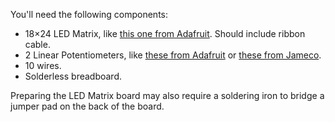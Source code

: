 You'll need the following components:

* 18&times;24 LED Matrix, like [this one from Adafruit](http://www.adafruit.com/products/555). Should include ribbon cable.
* 2 Linear Potentiometers, like [these from Adafruit](http://www.adafruit.com/products/562) or [these from Jameco](https://www.jameco.com/webapp/wcs/stores/servlet/ProductDisplay?langId=-1&storeId=10001&catalogId=10001&productId=2118791).
* 10 wires.
* Solderless breadboard.
 
Preparing the LED Matrix board may also require a soldering iron to bridge a jumper pad on the back of the board.